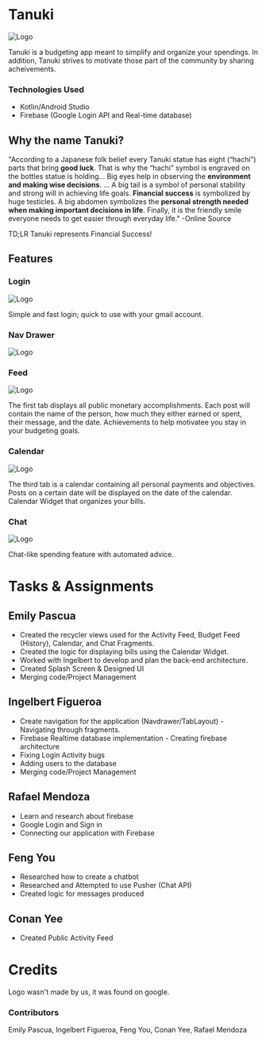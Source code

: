 # Tanuki
![Logo](https://i.imgur.com/lCoj0ZC.png?2)

Tanuki is a budgeting app meant to simplify and organize your spendings. In addition, Tanuki strives to motivate those part of the community by sharing acheivements.

### Technologies Used
* Kotlin/Android Studio
* Firebase (Google Login API and Real-time database)

## Why the name Tanuki?
"According to a Japanese folk belief every Tanuki statue has eight (“hachi”) parts that bring __good luck__. That is why the “hachi” symbol is engraved on the bottles statue is holding... Big eyes help in observing the __environment and making wise decisions__. ... A big tail is a symbol of personal stability and strong will in achieving life goals. __Financial success__ is symbolized by huge testicles. A big abdomen symbolizes the __personal strength needed when making important decisions in life__. Finally, it is the friendly smile everyone needs to get easier through everyday life." -Online Source

TD;LR Tanuki represents Financial Success!

## Features

### Login

![Logo](https://i.imgur.com/PQ0ztzH.png?1)

Simple and fast login; quick to use with your gmail account.

### Nav Drawer

![Logo](https://i.imgur.com/NcdE3G3.png?1)

### Feed

![Logo](https://i.imgur.com/DhWGaF2.png?1)

The first tab displays all public monetary accomplishments. Each post will contain the name of the person, how much they either earned or spent, their message, and the date.
Achievements to help motivatee you stay in your budgeting goals.

### Calendar

![Logo](https://i.imgur.com/BjVAKPE.png?1)

The third tab is a calendar containing all personal payments and objectives. Posts on a certain date will be displayed on the date of the calendar. Calendar Widget that organizes your bills.

### Chat

![Logo](https://i.imgur.com/zLM5LmI.png?1)

Chat-like spending feature with automated advice.

# Tasks & Assignments

## Emily Pascua
* Created the recycler views used for the Activity Feed, Budget Feed (History), Calendar, and Chat Fragments.
* Created the logic for displaying bills using the Calendar Widget.
* Worked with Ingelbert to develop and plan the back-end architecture.
* Created Splash Screen & Designed UI
* Merging code/Project Management

## Ingelbert Figueroa
* Create navigation for the application (Navdrawer/TabLayout) - Navigating through fragments.
* Firebase Realtime database implementation - Creating firebase architecture
* Fixing Login Activity bugs
* Adding users to the database
* Merging code/Project Management

## Rafael Mendoza
* Learn and research about firebase
* Google Login and Sign in
* Connecting our application with Firebase

## Feng You
* Researched how to create a chatbot
* Researched and Attempted to use Pusher (Chat API)
* Created logic for messages produced

## Conan Yee
* Created Public Activity Feed

# Credits

Logo wasn't made by us, it was found on google.

### Contributors

Emily Pascua, Ingelbert Figueroa, Feng You, Conan Yee, Rafael Mendoza
